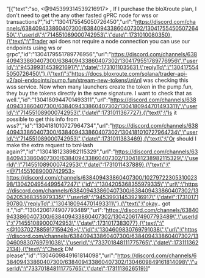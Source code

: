 "[{\"text\":\"so, <@945399314539216917> , If I purchase the bloXroute plan, I don't need to get the any other fasted gPRC node for wss or transactions?\",\"id\":\"1304175545050726450\",\"url\":\"https://discord.com/channels/638409433860407300/638409433860407302/1304175545050726450\",\"userId\":\"714551089000742953\",\"date\":1731010080350},{\"text\":\"Trader api does not require a node connection you can use our endpoints using ws or grpc\",\"id\":\"1304179551789776956\",\"url\":\"https://discord.com/channels/638409433860407300/638409433860407302/1304179551789776956\",\"userId\":\"945399314539216917\",\"date\":1731011035631,\"replyTo\":\"1304175545050726450\"},{\"text\":\"https://docs.bloxroute.com/solana/trader-api-v2/api-endpoints/pump.fun/stream-new-tokens\\n\\nI was checking this wss service. Now when many launchers create the token in the pump.fun, they buy the tokens directly in the same signature. I want to check that as well.\",\"id\":\"1304180944701493311\",\"url\":\"https://discord.com/channels/638409433860407300/638409433860407302/1304180944701493311\",\"userId\":\"714551089000742953\",\"date\":1731011367727},{\"text\":\"Is it possible to get this info from wss?\",\"id\":\"1304181010727964734\",\"url\":\"https://discord.com/channels/638409433860407300/638409433860407302/1304181010727964734\",\"userId\":\"714551089000742953\",\"date\":1731011383469},{\"text\":\"Or should I make the extra request to txnHash again?\",\"id\":\"1304181238982115329\",\"url\":\"https://discord.com/channels/638409433860407300/638409433860407302/1304181238982115329\",\"userId\":\"714551089000742953\",\"date\":1731011437889},{\"text\":\"<@714551089000742953> https://discord.com/channels/638409433860407300/1027972230531002398/1304204954499547247\",\"id\":\"1304205368355979335\",\"url\":\"https://discord.com/channels/638409433860407300/638409433860407302/1304205368355979335\",\"userId\":\"945399314539216917\",\"date\":1731017190780,\"replyTo\":\"1304180944701493311\"},{\"text\":\"okay.. got it.\",\"id\":\"1304206174907793489\",\"url\":\"https://discord.com/channels/638409433860407300/638409433860407302/1304206174907793489\",\"userId\":\"714551089000742953\",\"date\":1731017383077},{\"text\":\"<@1037027885917159426>\",\"id\":\"1304609830769791038\",\"url\":\"https://discord.com/channels/638409433860407300/638409433860407302/1304609830769791038\",\"userId\":\"733701848111775765\",\"date\":1731113622134},{\"text\":\"Check DM please\",\"id\":\"1304609849161814098\",\"url\":\"https://discord.com/channels/638409433860407300/638409433860407302/1304609849161814098\",\"userId\":\"733701848111775765\",\"date\":1731113626519}]"